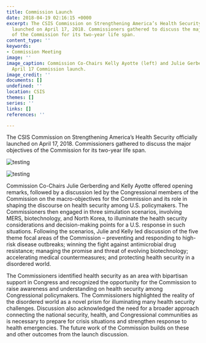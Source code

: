 ```yaml
---
title: Commission Launch
date: 2018-04-19 02:16:15 +0000
excerpt: The CSIS Commission on Strengthening America’s Health Security officially
  launched on April 17, 2018. Commissioners gathered to discuss the major objectives
  of the Commission for its two-year life span.
content_type: ''
keywords:
- Commission Meeting
image: ''
image_caption: Commission Co-Chairs Kelly Ayotte (left) and Julie Gerberding at the
  April 17 Commission launch.
image_credit: ''
documents: []
undefined: ''
location: CSIS
themes: []
series: ''
links: []
references: ''

---
```

The CSIS Commission on Strengthening America’s Health Security officially launched on April 17, 2018. Commissioners gathered to discuss the major objectives of the Commission for its two-year life span.

![testing](https://via.placeholder.com/350x150 "test")

![testing](https://res.cloudinary.com/csisideaslab/image/upload/v1536943052/health-commission/photo-1529928750697-1d9646312221.jpg "test")

Commission Co-Chairs Julie Gerberding and Kelly Ayotte offered opening remarks, followed by a discussion led by the Congressional members of the Commission on the macro-objectives for the Commission and its role in shaping the discourse on health security among U.S. policymakers. The Commissioners then engaged in three simulation scenarios, involving MERS, biotechnology, and North Korea, to illuminate the health security considerations and decision-making points for a U.S. response in such situations. Following the scenarios, Julie and Kelly led discussion of the five theme focal areas of the Commission – preventing and responding to high-risk disease outbreaks; winning the fight against antimicrobial drug resistance; managing the promise and threat of evolving biotechnology; accelerating medical countermeasures; and protecting health security in a disordered world.

The Commissioners identified health security as an area with bipartisan support in Congress and recognized the opportunity for the Commission to raise awareness and understanding on health security among Congressional policymakers. The Commissioners highlighted the reality of the disordered world as a novel prism for illuminating many health security challenges. Discussion also acknowledged the need for a broader approach connecting the national security, health, and Congressional communities as is necessary to prepare for crisis situations and strengthen response to health emergencies. The future work of the Commission builds on these and other outcomes from the launch discussion.